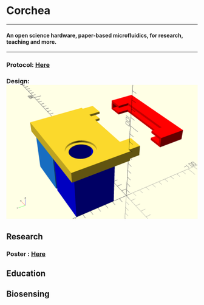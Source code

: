 # Corchea
---
#### An open science hardware, paper-based microfluidics, for research, teaching and more.
---
### Protocol: [Here](https://www.protocols.io/view/corchea-paper-based-microfluidic-device-vtwe6pe)
### Design: ![Open scad design](https://github.com/Open-Hardware-Leaders/Corchea/blob/master/Corchea%20design.png)
## Research
### Poster : [Here](https://www.researchgate.net/publication/334523532_Open-Source_Paper-Fluidic_Device_for_Bacterial_Culture_Communication_and_Biocomputing)

## Education

## Biosensing
